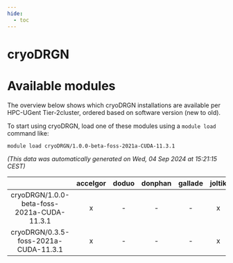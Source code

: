 ```yaml
---
hide:
  - toc
---
```


cryoDRGN
========

# Available modules


The overview below shows which cryoDRGN installations are available per HPC-UGent Tier-2cluster, ordered based on software version (new to old).

To start using cryoDRGN, load one of these modules using a `module load` command like:

```shell
module load cryoDRGN/1.0.0-beta-foss-2021a-CUDA-11.3.1
```

*(This data was automatically generated on Wed, 04 Sep 2024 at 15:21:15 CEST)*  

| |accelgor|doduo|donphan|gallade|joltik|shinx|skitty|
| :---: | :---: | :---: | :---: | :---: | :---: | :---: | :---: |
|cryoDRGN/1.0.0-beta-foss-2021a-CUDA-11.3.1|x|-|-|-|x|-|-|
|cryoDRGN/0.3.5-foss-2021a-CUDA-11.3.1|x|-|-|-|x|-|-|
